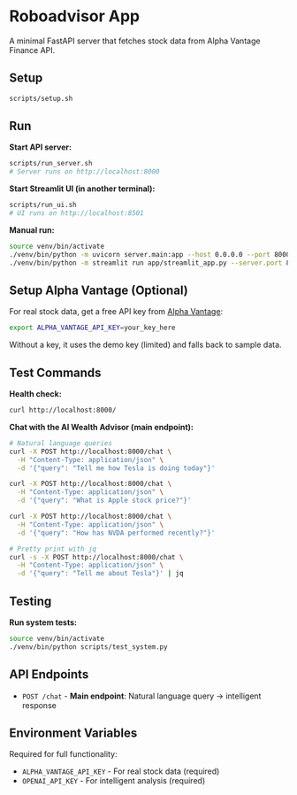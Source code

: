 # Roboadvisor App

A minimal FastAPI server that fetches stock data from Alpha Vantage Finance API.

## Setup

```bash
scripts/setup.sh
```

## Run

**Start API server:**
```bash
scripts/run_server.sh
# Server runs on http://localhost:8000
```

**Start Streamlit UI (in another terminal):**
```bash
scripts/run_ui.sh
# UI runs on http://localhost:8501
```

**Manual run:**
```bash
source venv/bin/activate
./venv/bin/python -m uvicorn server.main:app --host 0.0.0.0 --port 8000 --reload &
./venv/bin/python -m streamlit run app/streamlit_app.py --server.port 8501
```

## Setup Alpha Vantage (Optional)

For real stock data, get a free API key from [Alpha Vantage](https://www.alphavantage.co/support/#api-key):

```bash
export ALPHA_VANTAGE_API_KEY=your_key_here
```

Without a key, it uses the demo key (limited) and falls back to sample data.

## Test Commands

**Health check:**
```bash
curl http://localhost:8000/
```

**Chat with the AI Wealth Advisor (main endpoint):**
```bash
# Natural language queries
curl -X POST http://localhost:8000/chat \
  -H "Content-Type: application/json" \
  -d '{"query": "Tell me how Tesla is doing today"}'

curl -X POST http://localhost:8000/chat \
  -H "Content-Type: application/json" \
  -d '{"query": "What is Apple stock price?"}'

curl -X POST http://localhost:8000/chat \
  -H "Content-Type: application/json" \
  -d '{"query": "How has NVDA performed recently?"}'

# Pretty print with jq
curl -s -X POST http://localhost:8000/chat \
  -H "Content-Type: application/json" \
  -d '{"query": "Tell me about Tesla"}' | jq
```

## Testing

**Run system tests:**
```bash
source venv/bin/activate
./venv/bin/python scripts/test_system.py
```



## API Endpoints

- `POST /chat` - **Main endpoint**: Natural language query → intelligent response

## Environment Variables

Required for full functionality:
- `ALPHA_VANTAGE_API_KEY` - For real stock data (required)
- `OPENAI_API_KEY` - For intelligent analysis (required)
